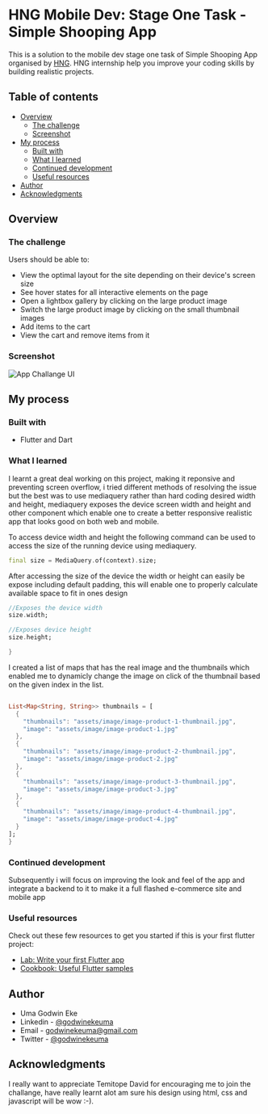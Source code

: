 # HNG Mobile Dev: Stage One Task  - Simple Shooping App

This is a solution to the mobile dev stage one task of Simple Shooping App organised by [HNG](https://hmg.tech/internship). HNG internship help you improve your coding skills by building realistic projects.

## Table of contents

- [Overview](#overview)
  - [The challenge](#the-challenge)
  - [Screenshot](#screenshot)
- [My process](#my-process)
  - [Built with](#built-with)
  - [What I learned](#what-i-learned)
  - [Continued development](#continued-development)
  - [Useful resources](#useful-resources)
- [Author](#author)
- [Acknowledgments](#acknowledgments)

## Overview

### The challenge

Users should be able to:

- View the optimal layout for the site depending on their device's screen size
- See hover states for all interactive elements on the page
- Open a lightbox gallery by clicking on the large product image
- Switch the large product image by clicking on the small thumbnail images
- Add items to the cart
- View the cart and remove items from it

### Screenshot

![App Challange UI](./Screenshot.png)

## My process

### Built with

- Flutter and Dart

### What I learned

I learnt a great deal working on this project, making it reponsive and preventing screen overflow, i tried different methods of resolving the issue but the best was to use mediaquery rather than hard coding desired width and height, mediaquery exposes the device screen width and height and other component which enable one to create a better responsive realistic app that looks good on both web and mobile.

To access device width and height the following command can be used to access the size of the running device using mediaquery.

```dart
final size = MediaQuery.of(context).size;

```

After accessing  the size of the device the width or height can easily be expose including default padding, this will enable one to properly calculate available space to fit in ones design

```dart
//Exposes the device width
size.width;

//Exposes device height
size.height;

}
```

I created a list of maps that has the real image and the thumbnails which enabled me to dynamicly change the image on click of the thumbnail based on the given index in the list.

```dart

List<Map<String, String>> thumbnails = [
  {
    "thumbnails": "assets/image/image-product-1-thumbnail.jpg",
    "image": "assets/image/image-product-1.jpg"
  },
  {
    "thumbnails": "assets/image/image-product-2-thumbnail.jpg",
    "image": "assets/image/image-product-2.jpg"
  },
  {
    "thumbnails": "assets/image/image-product-3-thumbnail.jpg",
    "image": "assets/image/image-product-3.jpg"
  },
  {
    "thumbnails": "assets/image/image-product-4-thumbnail.jpg",
    "image": "assets/image/image-product-4.jpg"
  }
];
}
```

### Continued development

Subsequently i will focus on improving the look and feel of the app and integrate a backend to it to make it a full flashed e-commerce site and mobile app

### Useful resources

Check out these few resources to get you started if this is your first flutter project:

- [Lab: Write your first Flutter app](https://docs.flutter.dev/get-started/codelab)
- [Cookbook: Useful Flutter samples](https://docs.flutter.dev/cookbook)

## Author

<!-- - Website - [Add your name here](https://www.your-site.com) -->
<!-- - Frontend Mentor - [@yourusername](https://www.frontendmentor.io/profile/yourusername) -->
- Uma Godwin Eke
- Linkedin - [@godwinekeuma](https://www.linkedin.com/in/godwinekeuma)
- Email - [godwinekeuma@gmail.com](https://www.frontendmentor.io/profile/yourusername)
- Twitter - [@godwinekeuma](https://www.twitter.com/godwinekeuma)

## Acknowledgments

I really want to appreciate Temitope David for encouraging me to join the challange, have really learnt alot am sure his design using html, css and javascript will be wow :-).
